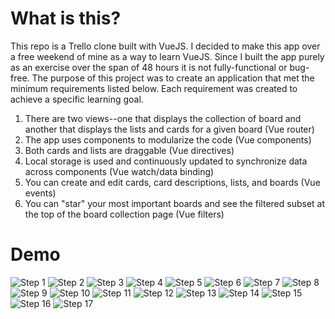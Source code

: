 # What is this?
This repo is a Trello clone built with VueJS. I decided to make this app over a free weekend of mine as a way to learn VueJS. Since I built the app purely as an exercise over the span of 48 hours it is not fully-functional or bug-free. The purpose of this project was to create an application that met the minimum requirements listed below. Each requirement was created to achieve a specific learning goal.
1. There are two views--one that displays the collection of board and another that displays the lists and cards for a given board (Vue router)
2. The app uses components to modularize the code (Vue components)
3. Both cards and lists are draggable (Vue directives)
4. Local storage is used and continuously updated to synchronize data across components (Vue watch/data binding)
5. You can create and edit cards, card descriptions, lists, and boards (Vue events)
6. You can "star" your most important boards and see the filtered subset at the top of the board collection page (Vue filters)

# Demo
![Step 1](demo/step-1.png)
![Step 2](demo/step-2.png)
![Step 3](demo/step-3.png)
![Step 4](demo/step-4.png)
![Step 5](demo/step-5.png)
![Step 6](demo/step-6.png)
![Step 7](demo/step-7.png)
![Step 8](demo/step-8.png)
![Step 9](demo/step-9.png)
![Step 10](demo/step-10.png)
![Step 11](demo/step-11.png)
![Step 12](demo/step-12.png)
![Step 13](demo/step-13.png)
![Step 14](demo/step-14.png)
![Step 15](demo/step-15.png)
![Step 16](demo/step-16.png)
![Step 17](demo/step-17.png)


